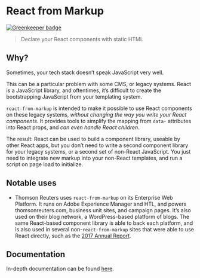 # React from Markup

[![Greenkeeper badge](https://badges.greenkeeper.io/simon360/react-from-markup.svg)](https://greenkeeper.io/)

> Declare your React components with static HTML

## Why?

Sometimes, your tech stack doesn’t speak JavaScript very well.

This can be a particular problem with some CMS, or legacy systems. React is a JavaScript library, and oftentimes, it’s difficult to create the bootstrapping JavaScript from your templating system.

`react-from-markup` is intended to make it possible to use React components on these legacy systems, _without changing the way you write your React components_. It provides tools to simplify the mapping from `data-` attributes into React props, and _can even handle React children_.

The result: React can be used to build a component library, useable by other React apps, but you don’t need to write a second component library for your legacy systems, or a second set of non-React JavaScript. You just need to integrate new markup into your non-React templates, and run a script on page load to initialize.

## Notable uses

- Thomson Reuters uses `react-from-markup` on its Enterprise Web Platform. It runs on Adobe Experience Manager and HTL, and powers thomsonreuters.com, business unit sites, and campaign pages. It’s also used on their blog network, a WordPress-based platform of blogs. The same React-based component library is able to back each platform, and is also used in several non-`react-from-markup` sites that were able to use React directly, such as the [2017 Annual Report](https://ar.tr.com).

## Documentation

In-depth documentation can be found [here](https://simon360.github.io/react-from-markup).
